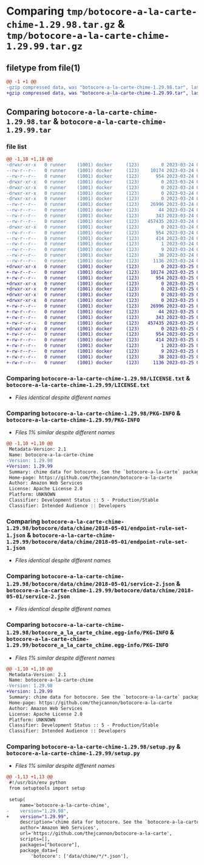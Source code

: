 # Comparing `tmp/botocore-a-la-carte-chime-1.29.98.tar.gz` & `tmp/botocore-a-la-carte-chime-1.29.99.tar.gz`

## filetype from file(1)

```diff
@@ -1 +1 @@
-gzip compressed data, was "botocore-a-la-carte-chime-1.29.98.tar", last modified: Fri Mar 24 01:24:11 2023, max compression
+gzip compressed data, was "botocore-a-la-carte-chime-1.29.99.tar", last modified: Sat Mar 25 01:22:30 2023, max compression
```

## Comparing `botocore-a-la-carte-chime-1.29.98.tar` & `botocore-a-la-carte-chime-1.29.99.tar`

### file list

```diff
@@ -1,18 +1,18 @@
-drwxr-xr-x   0 runner    (1001) docker     (123)        0 2023-03-24 01:24:11.061863 botocore-a-la-carte-chime-1.29.98/
--rw-r--r--   0 runner    (1001) docker     (123)    10174 2023-03-24 01:24:10.000000 botocore-a-la-carte-chime-1.29.98/LICENSE.txt
--rw-r--r--   0 runner    (1001) docker     (123)      954 2023-03-24 01:24:11.061863 botocore-a-la-carte-chime-1.29.98/PKG-INFO
-drwxr-xr-x   0 runner    (1001) docker     (123)        0 2023-03-24 01:24:11.061863 botocore-a-la-carte-chime-1.29.98/botocore/
-drwxr-xr-x   0 runner    (1001) docker     (123)        0 2023-03-24 01:24:11.061863 botocore-a-la-carte-chime-1.29.98/botocore/data/
-drwxr-xr-x   0 runner    (1001) docker     (123)        0 2023-03-24 01:24:11.061863 botocore-a-la-carte-chime-1.29.98/botocore/data/chime/
-drwxr-xr-x   0 runner    (1001) docker     (123)        0 2023-03-24 01:24:11.061863 botocore-a-la-carte-chime-1.29.98/botocore/data/chime/2018-05-01/
--rw-r--r--   0 runner    (1001) docker     (123)    26996 2023-03-24 01:23:57.000000 botocore-a-la-carte-chime-1.29.98/botocore/data/chime/2018-05-01/endpoint-rule-set-1.json
--rw-r--r--   0 runner    (1001) docker     (123)       44 2023-03-24 01:23:57.000000 botocore-a-la-carte-chime-1.29.98/botocore/data/chime/2018-05-01/examples-1.json
--rw-r--r--   0 runner    (1001) docker     (123)      343 2023-03-24 01:23:57.000000 botocore-a-la-carte-chime-1.29.98/botocore/data/chime/2018-05-01/paginators-1.json
--rw-r--r--   0 runner    (1001) docker     (123)   457435 2023-03-24 01:23:57.000000 botocore-a-la-carte-chime-1.29.98/botocore/data/chime/2018-05-01/service-2.json
-drwxr-xr-x   0 runner    (1001) docker     (123)        0 2023-03-24 01:24:11.061863 botocore-a-la-carte-chime-1.29.98/botocore_a_la_carte_chime.egg-info/
--rw-r--r--   0 runner    (1001) docker     (123)      954 2023-03-24 01:24:11.000000 botocore-a-la-carte-chime-1.29.98/botocore_a_la_carte_chime.egg-info/PKG-INFO
--rw-r--r--   0 runner    (1001) docker     (123)      414 2023-03-24 01:24:11.000000 botocore-a-la-carte-chime-1.29.98/botocore_a_la_carte_chime.egg-info/SOURCES.txt
--rw-r--r--   0 runner    (1001) docker     (123)        1 2023-03-24 01:24:11.000000 botocore-a-la-carte-chime-1.29.98/botocore_a_la_carte_chime.egg-info/dependency_links.txt
--rw-r--r--   0 runner    (1001) docker     (123)        9 2023-03-24 01:24:11.000000 botocore-a-la-carte-chime-1.29.98/botocore_a_la_carte_chime.egg-info/top_level.txt
--rw-r--r--   0 runner    (1001) docker     (123)       38 2023-03-24 01:24:11.061863 botocore-a-la-carte-chime-1.29.98/setup.cfg
--rw-r--r--   0 runner    (1001) docker     (123)     1136 2023-03-24 01:24:10.000000 botocore-a-la-carte-chime-1.29.98/setup.py
+drwxr-xr-x   0 runner    (1001) docker     (123)        0 2023-03-25 01:22:30.294813 botocore-a-la-carte-chime-1.29.99/
+-rw-r--r--   0 runner    (1001) docker     (123)    10174 2023-03-25 01:22:30.000000 botocore-a-la-carte-chime-1.29.99/LICENSE.txt
+-rw-r--r--   0 runner    (1001) docker     (123)      954 2023-03-25 01:22:30.294813 botocore-a-la-carte-chime-1.29.99/PKG-INFO
+drwxr-xr-x   0 runner    (1001) docker     (123)        0 2023-03-25 01:22:30.290813 botocore-a-la-carte-chime-1.29.99/botocore/
+drwxr-xr-x   0 runner    (1001) docker     (123)        0 2023-03-25 01:22:30.290813 botocore-a-la-carte-chime-1.29.99/botocore/data/
+drwxr-xr-x   0 runner    (1001) docker     (123)        0 2023-03-25 01:22:30.290813 botocore-a-la-carte-chime-1.29.99/botocore/data/chime/
+drwxr-xr-x   0 runner    (1001) docker     (123)        0 2023-03-25 01:22:30.294813 botocore-a-la-carte-chime-1.29.99/botocore/data/chime/2018-05-01/
+-rw-r--r--   0 runner    (1001) docker     (123)    26996 2023-03-25 01:22:12.000000 botocore-a-la-carte-chime-1.29.99/botocore/data/chime/2018-05-01/endpoint-rule-set-1.json
+-rw-r--r--   0 runner    (1001) docker     (123)       44 2023-03-25 01:22:12.000000 botocore-a-la-carte-chime-1.29.99/botocore/data/chime/2018-05-01/examples-1.json
+-rw-r--r--   0 runner    (1001) docker     (123)      343 2023-03-25 01:22:12.000000 botocore-a-la-carte-chime-1.29.99/botocore/data/chime/2018-05-01/paginators-1.json
+-rw-r--r--   0 runner    (1001) docker     (123)   457435 2023-03-25 01:22:12.000000 botocore-a-la-carte-chime-1.29.99/botocore/data/chime/2018-05-01/service-2.json
+drwxr-xr-x   0 runner    (1001) docker     (123)        0 2023-03-25 01:22:30.294813 botocore-a-la-carte-chime-1.29.99/botocore_a_la_carte_chime.egg-info/
+-rw-r--r--   0 runner    (1001) docker     (123)      954 2023-03-25 01:22:30.000000 botocore-a-la-carte-chime-1.29.99/botocore_a_la_carte_chime.egg-info/PKG-INFO
+-rw-r--r--   0 runner    (1001) docker     (123)      414 2023-03-25 01:22:30.000000 botocore-a-la-carte-chime-1.29.99/botocore_a_la_carte_chime.egg-info/SOURCES.txt
+-rw-r--r--   0 runner    (1001) docker     (123)        1 2023-03-25 01:22:30.000000 botocore-a-la-carte-chime-1.29.99/botocore_a_la_carte_chime.egg-info/dependency_links.txt
+-rw-r--r--   0 runner    (1001) docker     (123)        9 2023-03-25 01:22:30.000000 botocore-a-la-carte-chime-1.29.99/botocore_a_la_carte_chime.egg-info/top_level.txt
+-rw-r--r--   0 runner    (1001) docker     (123)       38 2023-03-25 01:22:30.294813 botocore-a-la-carte-chime-1.29.99/setup.cfg
+-rw-r--r--   0 runner    (1001) docker     (123)     1136 2023-03-25 01:22:30.000000 botocore-a-la-carte-chime-1.29.99/setup.py
```

### Comparing `botocore-a-la-carte-chime-1.29.98/LICENSE.txt` & `botocore-a-la-carte-chime-1.29.99/LICENSE.txt`

 * *Files identical despite different names*

### Comparing `botocore-a-la-carte-chime-1.29.98/PKG-INFO` & `botocore-a-la-carte-chime-1.29.99/PKG-INFO`

 * *Files 1% similar despite different names*

```diff
@@ -1,10 +1,10 @@
 Metadata-Version: 2.1
 Name: botocore-a-la-carte-chime
-Version: 1.29.98
+Version: 1.29.99
 Summary: chime data for botocore. See the `botocore-a-la-carte` package for more info.
 Home-page: https://github.com/thejcannon/botocore-a-la-carte
 Author: Amazon Web Services
 License: Apache License 2.0
 Platform: UNKNOWN
 Classifier: Development Status :: 5 - Production/Stable
 Classifier: Intended Audience :: Developers
```

### Comparing `botocore-a-la-carte-chime-1.29.98/botocore/data/chime/2018-05-01/endpoint-rule-set-1.json` & `botocore-a-la-carte-chime-1.29.99/botocore/data/chime/2018-05-01/endpoint-rule-set-1.json`

 * *Files identical despite different names*

### Comparing `botocore-a-la-carte-chime-1.29.98/botocore/data/chime/2018-05-01/service-2.json` & `botocore-a-la-carte-chime-1.29.99/botocore/data/chime/2018-05-01/service-2.json`

 * *Files identical despite different names*

### Comparing `botocore-a-la-carte-chime-1.29.98/botocore_a_la_carte_chime.egg-info/PKG-INFO` & `botocore-a-la-carte-chime-1.29.99/botocore_a_la_carte_chime.egg-info/PKG-INFO`

 * *Files 1% similar despite different names*

```diff
@@ -1,10 +1,10 @@
 Metadata-Version: 2.1
 Name: botocore-a-la-carte-chime
-Version: 1.29.98
+Version: 1.29.99
 Summary: chime data for botocore. See the `botocore-a-la-carte` package for more info.
 Home-page: https://github.com/thejcannon/botocore-a-la-carte
 Author: Amazon Web Services
 License: Apache License 2.0
 Platform: UNKNOWN
 Classifier: Development Status :: 5 - Production/Stable
 Classifier: Intended Audience :: Developers
```

### Comparing `botocore-a-la-carte-chime-1.29.98/setup.py` & `botocore-a-la-carte-chime-1.29.99/setup.py`

 * *Files 1% similar despite different names*

```diff
@@ -1,13 +1,13 @@
 #!/usr/bin/env python
 from setuptools import setup
 
 setup(
     name='botocore-a-la-carte-chime',
-    version="1.29.98",
+    version="1.29.99",
     description='chime data for botocore. See the `botocore-a-la-carte` package for more info.',
     author='Amazon Web Services',
     url='https://github.com/thejcannon/botocore-a-la-carte',
     scripts=[],
     packages=["botocore"],
     package_data={
         'botocore': ['data/chime/*/*.json'],
```

